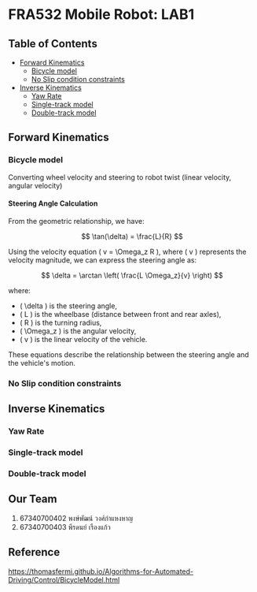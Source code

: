 # FRA532 Mobile Robot: LAB1
## Table of Contents
- [Forward Kinematics](#forward-kinematics)
  - [Bicycle model](#bicycle-model)
  - [No Slip condition constraints](#no-slip-condition-constraints)
- [Inverse Kinematics](#inverse-kinematics)
  - [Yaw Rate](#yaw-rate)
  - [Single-track model](#single-track-model)
  - [Double-track model](#double-track-model)

## Forward Kinematics

### Bicycle model
Converting wheel velocity and steering to robot twist (linear velocity, angular velocity)

#### Steering Angle Calculation

From the geometric relationship, we have:

$$
\tan(\delta) = \frac{L}{R}
$$

Using the velocity equation \( v = \Omega_z R \), where \( v \) represents the velocity magnitude, we can express the steering angle as:

$$
\delta = \arctan \left( \frac{L \Omega_z}{v} \right)
$$

where:
- \( \delta \) is the steering angle,
- \( L \) is the wheelbase (distance between front and rear axles),
- \( R \) is the turning radius,
- \( \Omega_z \) is the angular velocity,
- \( v \) is the linear velocity of the vehicle.

These equations describe the relationship between the steering angle and the vehicle's motion.



### No Slip condition constraints

## Inverse Kinematics

### Yaw Rate

### Single-track model

### Double-track model

## Our Team

1. 67340700402 พงษ์พัฒน์ วงศ์กำแหงหาญ
2. 67340700403 พีรดนย์ เรืองแก้ว

## Reference
https://thomasfermi.github.io/Algorithms-for-Automated-Driving/Control/BicycleModel.html

